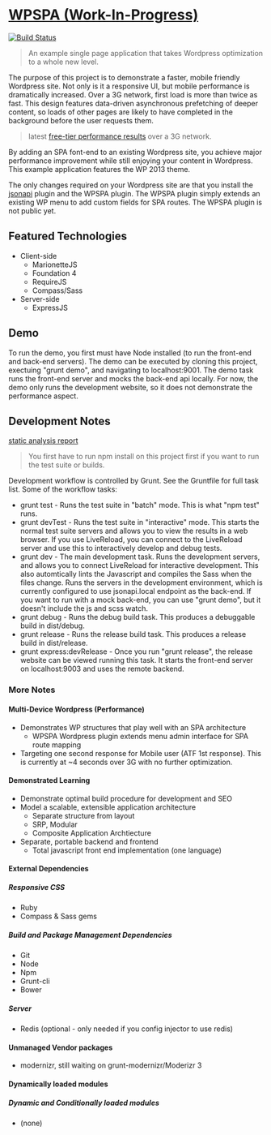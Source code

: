 # [WPSPA (Work-In-Progress)](http://github.com/localnerve/wpspa)

[![Build Status](https://secure.travis-ci.org/localnerve/wpspa.png?branch=master)](http://travis-ci.org/localnerve/wpspa)

> An example single page application that takes Wordpress optimization to a whole new level.

The purpose of this project is to demonstrate a faster, mobile friendly Wordpress site. Not only is it a responsive UI, but mobile performance is dramatically increased. Over a 3G network, first load is more than twice as fast. This design features data-driven asynchronous prefetching of deeper content, so loads of other pages are likely to have completed in the background before the user requests them.

> latest [free-tier performance results](http://www.webpagetest.org/result/131013_N3_A77/) over a 3G network.

By adding an SPA font-end to an existing Wordpress site, you achieve major performance improvement while still enjoying your content in Wordpress. This example application features the WP 2013 theme.

The only changes required on your Wordpress site are that you install the [jsonapi](http://wordpress.org/plugins/json-api/) plugin and the WPSPA plugin. The WPSPA plugin simply extends an existing WP menu to add custom fields for SPA routes. The WPSPA plugin is not public yet.

## Featured Technologies
+ Client-side
  * MarionetteJS
  * Foundation 4
  * RequireJS
  * Compass/Sass
+ Server-side
  * ExpressJS

## Demo
To run the demo, you first must have Node installed (to run the front-end and back-end servers). The demo can be executed by cloning this project, exectuing "grunt demo", and navigating to localhost:9001. The demo task runs the front-end server and mocks the back-end api locally. For now, the demo only runs the development website, so it does not demonstrate the performance aspect.

## Development Notes

[static analysis report](http://htmlpreview.github.io/?https://github.com/localnerve/wpspa/blob/master/report/index.html "Plato Report")

> You first have to run npm install on this project first if you want to run the test suite or builds.

Development workflow is controlled by Grunt. See the Gruntfile for full task list. Some of the workflow tasks:
+ grunt test - Runs the test suite in "batch" mode. This is what "npm test" runs.
+ grunt devTest - Runs the test suite in "interactive" mode. This starts the normal test suite servers and allows you to view the results in a web browser. If you use LiveReload, you can connect to the LiveReload server and use this to interactively develop and debug tests.
+ grunt dev - The main development task. Runs the development servers, and allows you to connect LiveReload for interactive development. This also automtically lints the Javascript and compiles the Sass when the files change. Runs the servers in the development environment, which is currently configured to use jsonapi.local endpoint as the back-end. If you want to run with a mock back-end, you can use "grunt demo", but it doesn't include the js and scss watch.
+ grunt debug - Runs the debug build task. This produces a debuggable build in dist/debug.
+ grunt release - Runs the release build task. This produces a release build in dist/release.
+ grunt express:devRelease - Once you run "grunt release", the release website can be viewed running this task. It starts the front-end server on localhost:9003 and uses the remote backend.

### More Notes
#### Multi-Device Wordpress (Performance)
+ Demonstrates WP structures that play well with an SPA architecture
  * WPSPA Wordpress plugin extends menu admin interface for SPA route mapping
+ Targeting one second response for Mobile user (ATF 1st response). This is currently at ~4 seconds over 3G with no further optimization.

#### Demonstrated Learning
+ Demonstrate optimal build procedure for development and SEO
+ Model a scalable, extensible application architecture
  * Separate structure from layout
  * SRP, Modular 
  * Composite Application Archtiecture
+ Separate, portable backend and frontend 
  * Total javascript front end implementation (one language)

#### External Dependencies
##### Responsive CSS
+ Ruby
+ Compass & Sass gems

##### Build and Package Management Dependencies
+ Git
+ Node
+ Npm
+ Grunt-cli
+ Bower

##### Server
+ Redis (optional - only needed if you config injector to use redis)

#### Unmanaged Vendor packages
+ modernizr, still waiting on grunt-modernizr/Moderizr 3

#### Dynamically loaded modules
##### Dynamic and Conditionally loaded modules
+ (none)
